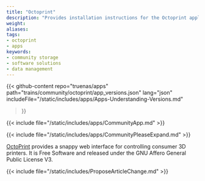 ```yaml
---
title: "Octoprint"
description: "Provides installation instructions for the Octoprint application in TrueNAS."
weight: 
aliases:
tags:
- octoprint
- apps
keywords:
- community storage
- software solutions
- data management
---
```


{{< github-content 
    repo="truenas/apps"
    path="trains/community/octoprint/app_versions.json"
    lang="json"
	includeFile="/static/includes/apps/Apps-Understanding-Versions.md"
>}}

{{< include file="/static/includes/apps/CommunityApp.md" >}}

{{< include file="/static/includes/apps/CommunityPleaseExpand.md" >}}

<a href="https://octoprint.org">OctoPrint</a> provides a snappy web interface for controlling consumer 3D printers. It is Free Software and released under the GNU Affero General Public License V3.

{{< include file="/static/includes/ProposeArticleChange.md" >}}

